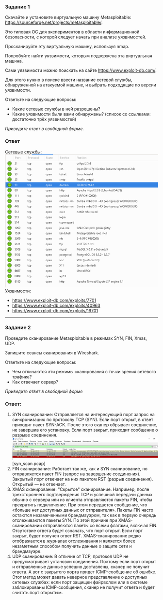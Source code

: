 ### Задание 1
Скачайте и установите виртуальную машину Metasploitable: https://sourceforge.net/projects/metasploitable/.

Это типовая ОС для экспериментов в области информационной безопасности, с которой следует начать при анализе уязвимостей.

Просканируйте эту виртуальную машину, используя nmap.

Попробуйте найти уязвимости, которым подвержена эта виртуальная машина.

Сами уязвимости можно поискать на сайте https://www.exploit-db.com/.

Для этого нужно в поиске ввести название сетевой службы, обнаруженной на атакуемой машине, и выбрать подходящие по версии уязвимости.

Ответьте на следующие вопросы:

* Какие сетевые службы в ней разрешены?
* Какие уязвимости были вами обнаружены? (список со ссылками: достаточно трёх уязвимостей)  

*Приведите ответ в свободной форме.*

### Ответ
Сетевые службы:  
![Pic1](network.PNG)  
Уязвимости:  
* https://www.exploit-db.com/exploits/7701  
* https://www.exploit-db.com/exploits/40963 
* https://www.exploit-db.com/exploits/16701  

---

### Задание 2
Проведите сканирование Metasploitable в режимах SYN, FIN, Xmas, UDP.

Запишите сеансы сканирования в Wireshark.

Ответьте на следующие вопросы:

* Чем отличаются эти режимы сканирования с точки зрения сетевого трафика?
* Как отвечает сервер?

*Приведите ответ в свободной форме*

### Ответ:  

1. SYN сканирование:
Отправляется на интересующий порт запрос на синхронизацию по протоколу TCP (SYN). Если порт открыт, в ответ приходит пакет SYN-ACK. После этого сканер обрывает соединение, не завершив его установку. Если порт закрыт, приходит сообщение о разрыве соединения.
![syn_scan](syn_scan.PNG)
[syn_scan.pcap]
2. FIN сканирование:
Работает так же, как и SYN сканирование, но отправляется пакет FIN (запрос на завершение соединения).
Закрытый порт отвечает на них пакетом RST (разрыв соединения). Открытый — не отвечает.
3. XMAS сканирование:
"Скрытое" сканирование.  Например, после трехстороннего подтверждения TCP и успешной передачи данных обычно с сервера или из клиента отправляются пакеты FIN, чтобы прекратить подключение. При этом передается сообщение, что «больше нет доступных данных от отправителя». Пакеты FIN часто остаются незамеченными брандмауэром, так как в первую очередь отслеживаются пакеты SYN. По этой причине при XMAS-сканировании отправляются пакеты со всеми флагами, включая FIN. Отсутствие ответа будет означать, что порт открыт. Если порт закрыт, будет получен ответ RST. XMAS-сканирование редко отображается в журналах отслеживания и является более незаметным способом получить данные о защите сети и брандмауэре.
4. UDP сканирование:
В отличие от TCP, протокол UDP не предусматривает установки соединения. Поэтому если порт открыт и отправленные данные успешно доставлены, сканер не получит ответа. А вот с закрытого порта придет ICMP-сообщение об ошибке. Этот метод может давать неверное представление о доступных сетевых службах: если порт защищен файрволом или в системе заблокированы ICMP-сообщения, сканер не получит ответа и будет считать порт открытым.
